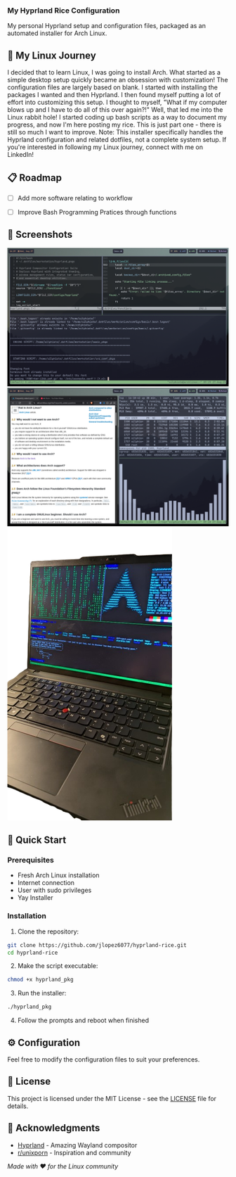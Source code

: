 ### My Hyprland Rice Configuration

My personal Hyprland setup and configuration files, packaged as an automated installer for Arch Linux.

## 🌾 My Linux Journey

I decided that to learn Linux, I was going to install Arch. What started as a simple desktop setup quickly became an obsession with customization!
The configuration files are largely based on blank. I started with installing the packages I wanted and then Hyprland. I then found myself putting a lot of effort into customizing this setup.
I thought to myself, "What if my computer blows up and I have to do all of this over again?!" Well, that led me into the Linux rabbit hole!
I started coding up bash scripts as a way to document my progress, and now I'm here posting my rice. This is just part one - there is still so much I want to improve.
Note: This installer specifically handles the Hyprland configuration and related dotfiles, not a complete system setup.
If you're interested in following my Linux journey, connect with me on LinkedIn!

## 📋 Roadmap

- [ ] Add more software relating to workflow
- [ ] Improve Bash Programming Pratices through functions


## 📸 Screenshots

![Terminal](screenshots/arch_screenshot_workflow1.png)
![Applications](screenshots/arch_screenshot_workflow2.png)
![TTY](screenshots/arch_screenshot_workflow3.png)

## 🚀 Quick Start

### Prerequisites

- Fresh Arch Linux installation
- Internet connection
- User with sudo privileges
- Yay Installer

### Installation

1. Clone the repository:
```bash
git clone https://github.com/jlopez6077/hyprland-rice.git
cd hyprland-rice
```

2. Make the script executable:
```bash
chmod +x hyprland_pkg
```

3. Run the installer:
```bash
./hyprland_pkg
```

4. Follow the prompts and reboot when finished

## ⚙️ Configuration

Feel free to modify the configuration files to suit your preferences.

## 📄 License

This project is licensed under the MIT License - see the [LICENSE](MIT_Licease.txt) file for details.

## 🙏 Acknowledgments

- [Hyprland](https://hyprland.org/) - Amazing Wayland compositor
- [r/unixporn](https://reddit.com/r/unixporn) - Inspiration and community

*Made with ❤️ for the Linux community*
